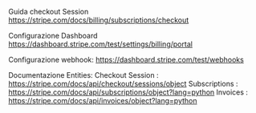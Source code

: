 Guida checkout Session
https://stripe.com/docs/billing/subscriptions/checkout

Configurazione Dashboard
https://dashboard.stripe.com/test/settings/billing/portal

Configurazione webhook:
https://dashboard.stripe.com/test/webhooks

Documentazione Entities:
Checkout Session : https://stripe.com/docs/api/checkout/sessions/object
Subscriptions : https://stripe.com/docs/api/subscriptions/object?lang=python
Invoices : https://stripe.com/docs/api/invoices/object?lang=python

